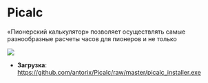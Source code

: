 # Picalc

«Пионерский калькулятор» позволяет осуществлять самые разнообразные расчеты часов для пионеров и не только

![](http://1.bp.blogspot.com/-gHLpVhhmYeo/WEQNt_Wfl3I/AAAAAAABQzQ/QPDKM8UHtng-TMv2OQsjMsDWTCZSy7FRQCK4B/s1600/screenshot.png)

* **Загрузка**:
https://github.com/antorix/Picalc/raw/master/picalc_installer.exe
